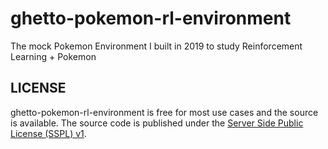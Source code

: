 # ghetto-pokemon-rl-environment
The mock Pokemon Environment I built in 2019 to study Reinforcement Learning + Pokemon

## LICENSE

  ghetto-pokemon-rl-environment is free for most use cases and the source is available. The source code is published
  under the [Server Side Public License (SSPL) v1](LICENSE.txt).
